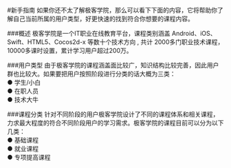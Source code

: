 #新手指南
如果你还不太了解极客学院，那么可以看下下面的内容，它将帮助你了解自己当前所属的用户类型，好更快速的找到符合你想要的课程内容。

###概述
极客学院是一个IT职业在线教育平台，课程类别涵盖 Android、iOS、Swift、HTML5、Cocos2d-x 等数十个技术方向 , 共计 2000多门职业技术课程，10000多课时设置，累计学习用户超过200万。

###用户类型
由于极客学院的课程涵盖面比较广，知识结构比较完善，因此用户群也比较大。如果要把用户按照阶段进行分类的话大概为三类：<br>
  ● 学生/小白<br>
  ● 在职人员<br>
  ● 技术大牛<br>

###课程分类
针对不同阶段的用户极客学院设计了不同的课程体系和相关课程，力求最大程度的符合不同阶段用户的学习需求。极客学院的课程目前可以分为以下几类：<br>
  ● 基础课程<br>
  ● 就业课程<br>
  ● 专项提高课程<br>

